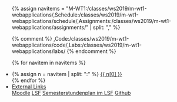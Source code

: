 <ul class="nav nav-tabs">
{% assign navitems = "M-WT1:/classes/ws2019/m-wt1-webapplications/,Schedule:/classes/ws2019/m-wt1-webapplications/schedule/,Assignments:/classes/ws2019/m-wt1-webapplications/assignments/" | split: "," %}

{% comment %}
,Code:/classes/ws2019/m-wt1-webapplications/code/,Labs:/classes/ws2019/m-wt1-webapplications/labs/
{% endcomment %}

{% for navitem in navitems %}
  <li class="nav-item">
    {% assign n = navitem | split: ":" %}
    <a class="nav-link {% if page.url == n[1] %}active{% endif %}" href="{{ site.baseurl }}{{ n[1] }}">{{ n[0] }}</a>
  </li>
{% endfor %}
<li class="nav-item dropdown">
    <a class="nav-link dropdown-toggle" data-toggle="dropdown" href="#" role="button" aria-haspopup="true" aria-expanded="false">External Links</a>
    <div class="dropdown-menu">
      <a class="dropdown-item" target = "ex_link" href="https://moodle.htw-berlin.de/course/view.php?id=21906">Moodle</a>
      <a class="dropdown-item" target = "ex_link" href="https://lsf.htw-berlin.de/qisserver/rds?state=wsearchv&search=2&veranstaltung.veranstid=154128">LSF</a>
      <a class="dropdown-item" target = "ex_link" href="https://lsf.htw-berlin.de/qisserver/rds?state=wplan&act=stg&pool=stg&show=plan&P.vx=kurz&r_zuordabstgv.semvonint=1&r_zuordabstgv.sembisint=4&k_abstgv.abstgvnr=312">Semesterstundenplan im LSF</a>
      <a class="dropdown-item" target = "ex_link" href="#">Github</a>
    </div>
  </li>
</ul>
